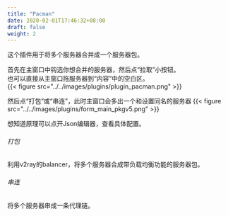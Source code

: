```yaml
---
title: "Pacman"
date: 2020-02-01T17:46:32+08:00
draft: false
weight: 2
---
```


这个插件用于将多个服务器合并成一个服务器包。

首先在主窗口中钩选你想合并的服务器，然后点“拉取”小按钮。  
也可以直接从主窗口拖服务器到“内容”中的空白区。  
{{< figure src="../../images/plugins/plugin_pacman.png" >}}

然后点“打包”或“串连”，此时主窗口会多出一个和设置同名的服务器
{{< figure src="../../images/plugins/form_main_pkgv5.png" >}}

想知道原理可以点开Json编辑器，查看具体配置。  

###### 打包
利用v2ray的balancer，将多个服务器合成带负载均衡功能的服务器包。  

###### 串连
将多个服务器串成一条代理链。  

